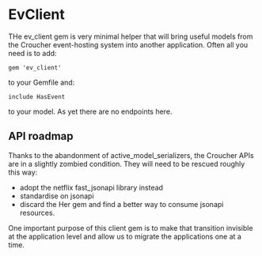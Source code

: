 # EvClient

THe ev_client gem is very minimal helper that will bring useful models from the Croucher event-hosting system into another application.
Often all you need is to add:

    gem 'ev_client'

to your Gemfile and:

    include HasEvent

to your model. As yet there are no endpoints here.


## API roadmap

Thanks to the abandonment of active_model_serializers, the Croucher APIs are in a slightly zombied condition. They will need to be rescued roughly this way:

* adopt the netflix fast_jsonapi library instead
* standardise on jsonapi
* discard the Her gem and find a better way to consume jsonapi resources.

One important purpose of this client gem is to make that transition invisible at the application level and allow us to migrate the applications one at a time.